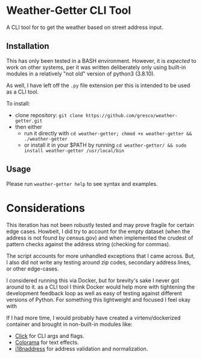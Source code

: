 # Weather-Getter CLI Tool
A CLI tool for to get the weather based on street address input.

## Installation
This has only been tested in a BASH environment. However, it is _expected_ to work on other systems, per it was written deliberately only using built-in modules in a relatively "not old" version of python3 (3.8.10). 

As well, I have left off the `.py` file extension per this is intended to be used as a CLI tool.

To install:
- clone repository: `git clone https://github.com/gresco/weather-getter.git`
- then either
  - run it directly with `cd weather-getter; chmod +x weather-getter && ./weather-getter` 
  - or install it in your $PATH by running `cd weather-getter/ && sudo install weather-getter /usr/local/bin`

## Usage
Please run `weather-getter help` to see syntax and examples.

# Considerations
This iteration has not been robustly tested and may prove fragile for certain edge cases. Howbeit, I did try to account for the empty dataset (when the address is not found by census.gov) and when implemented the crudest of pattern checks against the address string (checking for commas).

The script accounts for more unhandled exceptions that I came across. But, I also did not write any testing around zip codes, secondary address lines, or other edge-cases. 

I considered running this via Docker, but for brevity's sake I never got around to it. as a CLI tool I think Docker would help more with tightening the development feedback loop as well as easy of testing against different versions of Python. For something this lightweight and focused I feel okay with 

If I had more time, I would probably have created a virtenv/dockerized container and brought in non-built-in modules like:
- [Click](https://click.palletsprojects.com/en/8.1.x/) for CLI args and flags.
- [Colorama](https://pypi.python.org/pypi/colorama) for text effects.
- [i18naddress](https://pypi.org/project/google-i19n-address/) for address validation and normalization.

